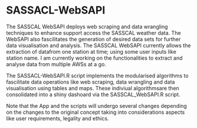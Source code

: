 # SASSACL-WebSAPI
The SASSCAL WebSAPI   deploys  web scraping and data wrangling techniques to enhance support access the SASSCAL weather data. The WebSAPI also fascilitates
  the generation of desired data sets for further data visualisation and analysis.  The SASSCAL WebSAPI currently allows the extraction of datafrom one station at time; using some user inputs like station name. I am currently working on the functionalities to extract and analyse  data  from  multiple  AWSs  at  a  go.
  
 The SASSACL-WebSAPI.R script implements the modularised algorithms  to fascilitate data operations like web scraping, data wrangling and data visualisation using tables and maps. These indiviual algorithmsare then consolidated into a shiny dashoard via the SASSCAL_WebSAPI.R script. 
 
 Note that the App and the scripts will undergo several changes depending on the changes to the original concept taking into considerations aspects like user requirements, legality and ethics.
